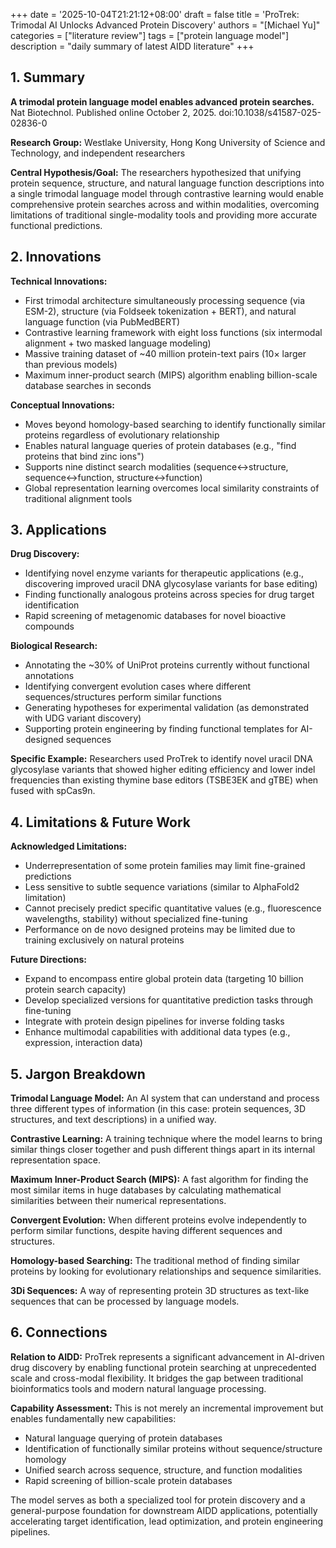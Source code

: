 +++
date = '2025-10-04T21:21:12+08:00'
draft = false
title = 'ProTrek: Trimodal AI Unlocks Advanced Protein Discovery'
authors = "[Michael Yu]"
categories = ["literature review"]
tags = ["protein language model"]
description = "daily summary of latest AIDD literature"
+++


## 1. Summary
**A trimodal protein language model enables advanced protein searches.** Nat Biotechnol. Published online October 2, 2025. doi:10.1038/s41587-025-02836-0

**Research Group:** Westlake University, Hong Kong University of Science and Technology, and independent researchers

**Central Hypothesis/Goal:** The researchers hypothesized that unifying protein sequence, structure, and natural language function descriptions into a single trimodal language model through contrastive learning would enable comprehensive protein searches across and within modalities, overcoming limitations of traditional single-modality tools and providing more accurate functional predictions.

## 2. Innovations

**Technical Innovations:**
- First trimodal architecture simultaneously processing sequence (via ESM-2), structure (via Foldseek tokenization + BERT), and natural language function (via PubMedBERT)
- Contrastive learning framework with eight loss functions (six intermodal alignment + two masked language modeling)
- Massive training dataset of ~40 million protein-text pairs (10× larger than previous models)
- Maximum inner-product search (MIPS) algorithm enabling billion-scale database searches in seconds

**Conceptual Innovations:**
- Moves beyond homology-based searching to identify functionally similar proteins regardless of evolutionary relationship
- Enables natural language queries of protein databases (e.g., "find proteins that bind zinc ions")
- Supports nine distinct search modalities (sequence↔structure, sequence↔function, structure↔function)
- Global representation learning overcomes local similarity constraints of traditional alignment tools

## 3. Applications

**Drug Discovery:**
- Identifying novel enzyme variants for therapeutic applications (e.g., discovering improved uracil DNA glycosylase variants for base editing)
- Finding functionally analogous proteins across species for drug target identification
- Rapid screening of metagenomic databases for novel bioactive compounds

**Biological Research:**
- Annotating the ~30% of UniProt proteins currently without functional annotations
- Identifying convergent evolution cases where different sequences/structures perform similar functions
- Generating hypotheses for experimental validation (as demonstrated with UDG variant discovery)
- Supporting protein engineering by finding functional templates for AI-designed sequences

**Specific Example:** Researchers used ProTrek to identify novel uracil DNA glycosylase variants that showed higher editing efficiency and lower indel frequencies than existing thymine base editors (TSBE3EK and gTBE) when fused with spCas9n.

## 4. Limitations & Future Work

**Acknowledged Limitations:**
- Underrepresentation of some protein families may limit fine-grained predictions
- Less sensitive to subtle sequence variations (similar to AlphaFold2 limitation)
- Cannot precisely predict specific quantitative values (e.g., fluorescence wavelengths, stability) without specialized fine-tuning
- Performance on de novo designed proteins may be limited due to training exclusively on natural proteins

**Future Directions:**
- Expand to encompass entire global protein data (targeting 10 billion protein search capacity)
- Develop specialized versions for quantitative prediction tasks through fine-tuning
- Integrate with protein design pipelines for inverse folding tasks
- Enhance multimodal capabilities with additional data types (e.g., expression, interaction data)

## 5. Jargon Breakdown

**Trimodal Language Model:** An AI system that can understand and process three different types of information (in this case: protein sequences, 3D structures, and text descriptions) in a unified way.

**Contrastive Learning:** A training technique where the model learns to bring similar things closer together and push different things apart in its internal representation space.

**Maximum Inner-Product Search (MIPS):** A fast algorithm for finding the most similar items in huge databases by calculating mathematical similarities between their numerical representations.

**Convergent Evolution:** When different proteins evolve independently to perform similar functions, despite having different sequences and structures.

**Homology-based Searching:** The traditional method of finding similar proteins by looking for evolutionary relationships and sequence similarities.

**3Di Sequences:** A way of representing protein 3D structures as text-like sequences that can be processed by language models.

## 6. Connections

**Relation to AIDD:** ProTrek represents a significant advancement in AI-driven drug discovery by enabling functional protein searching at unprecedented scale and cross-modal flexibility. It bridges the gap between traditional bioinformatics tools and modern natural language processing.

**Capability Assessment:** This is not merely an incremental improvement but enables fundamentally new capabilities:
- Natural language querying of protein databases
- Identification of functionally similar proteins without sequence/structure homology
- Unified search across sequence, structure, and function modalities
- Rapid screening of billion-scale protein databases

The model serves as both a specialized tool for protein discovery and a general-purpose foundation for downstream AIDD applications, potentially accelerating target identification, lead optimization, and protein engineering pipelines.
